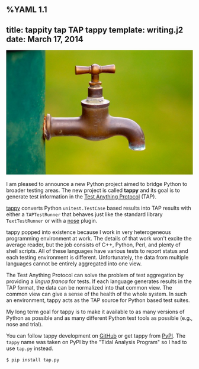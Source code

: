 %YAML 1.1
---
title: tappity tap TAP tappy
template: writing.j2
date: March 17, 2014
---
<img class='book' src='tap.jpg'>

I am pleased to announce a new Python project aimed to bridge Python to
broader testing areas. The new project is called **tappy** and its goal is to
generate test information in the [Test Anything
Protocol](http://testanything.org/) (TAP).

[tappy](http://tappy.readthedocs.org/en/latest/) converts Python
`unitest.TestCase` based results into TAP results with either a
`TAPTestRunner` that behaves just like the standard library `TextTestRunner`
or with a [nose](https://nose.readthedocs.org/en/latest/) plugin.

tappy popped into existence because I work in very heterogeneous programming
environment at work. The details of that work won't excite the average reader,
but the job consists of C++, Python, Perl, and plenty of shell scripts. All
of these languages have various tests to report status and each testing
environment is different. Unfortunately, the data from multiple languages
cannot be entirely aggregated into one view.

The Test Anything Protocol can solve the problem of test aggregation by
providing a *lingua franca* for tests. If each language generates results in
the TAP format, the data can be normalized into that common view. The common
view can give a sense of the health of the whole system. In such an
environment, tappy acts as the TAP source for Python based test suites.

My long term goal for tappy is to make it available to as many versions of
Python as possible and as many different Python test tools as possible (e.g.,
nose and trial).

You can follow tappy development on [GitHub](https://github.com/mblayman/tappy)
or get tappy from [PyPI](https://pypi.python.org/pypi/tap.py). The `tappy` name
was taken on PyPI by the "Tidal Analysis Program" so I had to use `tap.py`
instead.

```bash
$ pip install tap.py
```
